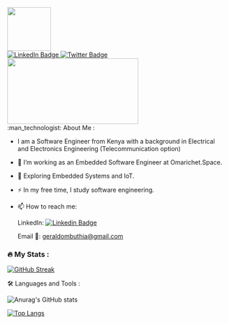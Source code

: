<div id="header" align="left">
  <img src="https://media.giphy.com/media/M9gbBd9nbDrOTu1Mqx/giphy.gif" width="100"/>
</div>

<div id="badges" align="left">
  <a href="https://www.linkedin.com/in/gerald-mbuthia-827450177/">
    <img src="https://img.shields.io/badge/LinkedIn-blue?style=for-the-badge&logo=linkedin&logoColor=white" alt="LinkedIn Badge"/>
  </a>
  <a href="https://twitter.com/https://twitter.com/geraldombuthia">
    <img src="https://img.shields.io/badge/Twitter-blue?style=for-the-badge&logo=twitter&logoColor=white" alt="Twitter Badge"/>
  </a>
</div>
<div id="profile-views" align="left">
<img src="https://komarev.com/ghpvc/?username=geraldmbuthia&style=flat-square&color=blue" alt=""/>
  </div>
<div align="left">
  <img src="https://media.giphy.com/media/dWesBcTLavkZuG35MI/giphy.gif" width="300" height="150"/>
</div>
:man_technologist: About Me :  

- I am a Software Engineer from Kenya with a background in Electrical and Electronics Engineering (Telecommunication option)

- :telescope: I’m working as an Embedded Software Engineer at Omarichet.Space.  

- :seedling: Exploring Embedded Systems and IoT.

- :zap: In my free time, I study software engineering.

- :mailbox: How to reach me: 
  
  LinkedIn: [![Linkedin Badge](https://img.shields.io/badge/-kakbar-blue?style=flat&logo=Linkedin&logoColor=white)](https://www.linkedin.com/in/gerald-mbuthia-827450177/)
  
  Email 📧: [geraldombuthia@gmail.com](https://geraldombuthia@gmail.com)

### :fire: My Stats :
[![GitHub Streak](http://github-readme-streak-stats.herokuapp.com?user=geraldmbuthia&theme=dark&background=000000)](https://git.io/streak-stats)

:hammer_and_wrench: Languages and Tools :

![Anurag's GitHub stats](https://github-readme-stats.vercel.app/api?username=geraldmbuthia&show_icons=true&theme=transparent)


[![Top Langs](https://github-readme-stats.vercel.app/api/top-langs/?username=geraldmbuthia&layout=compact&theme=vision-friendly-dark)](https://github.com/anuraghazra/github-readme-stats)
